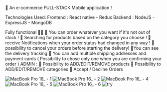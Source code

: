 🚨 An e-commerce FULL-STACK Mobile application !

Technologies Used:
Frontend :
   React native - Redux 
Backend :
   NodeJS - ExpressJS - MongoDB

Fully functional 🚶‍♂️
📝 You can order whatever you want if it's not out of stock !
📝 Searching for products based on the category you choose !
📝 receive Notifications when your order status had changed in any way !
📝 possibility to cancel your orders before starting the delivery!
📝You can see the delivery tracking
📝 You can add multiple shipping addresses and payment cards ( Possibility to chose only one when you are confirming your order )
ADMIN :
📝 Possibility to ADD/EDIT/REMOVE products
📝 Possibility to ADD/EDIT/REMOVE categories
📝 Accept / Decline Orders


![MacBook Pro 16_ - 1](https://user-images.githubusercontent.com/72894430/189760245-0477cefe-d4c9-4117-995b-4a1716e005f8.png)
![MacBook Pro 16_ - 2](https://user-images.githubusercontent.com/72894430/189760296-6c73d673-2604-4e76-8da1-012275aa1ec3.png)
![MacBook Pro 16_ - 4](https://user-images.githubusercontent.com/72894430/189760311-d79016cd-85ea-4bc6-ba6b-604cac8161e0.png)
![MacBook Pro 16_ - 5](https://user-images.githubusercontent.com/72894430/189760337-84970fd8-5f0a-4176-8377-4f8ead8b2524.png)
![MacBook Pro 16_ - 6](https://user-images.githubusercontent.com/72894430/189760356-8e15e1d2-0c3a-4d19-85a6-4ec5e040897b.png)
![try](https://user-images.githubusercontent.com/72894430/189760370-9c405799-78e4-4bd7-8ca1-5188d3ae2385.png)

